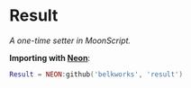 
# Result
*A one-time setter in MoonScript.*

**Importing with [Neon](https://github.com/Belkworks/NEON)**:
```lua
Result = NEON:github('belkworks', 'result')
```
